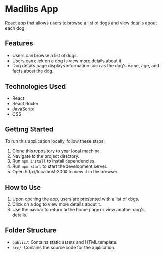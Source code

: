 # Madlibs App <correct title>

React app that allows users to browse a list of dogs and view details about each dog.

## Features

- Users can browse a list of dogs.
- Users can click on a dog to view more details about it.
- Dog details page displays information such as the dog's name, age, and facts about the dog.

## Technologies Used

- React
- React Router
- JavaScript
- CSS

## Getting Started 

To run this application locally, follow these steps:

1. Clone this repository to your local machine.
2. Navigate to the project directory.
3. Run `npm install` to install dependencies.
4. Run `npm start` to start the development server.
5. Open http://localhost:3000 to view it in the browser.

## How to Use

1. Upon opening the app, users are presented with a list of dogs.
2. Click on a dog to view more details about it.
3. Use the navbar to return to the home page or view another dog's details.

## Folder Structure

- `public/`: Contains static assets and HTML template.
- `src/`: Contains the source code for the application.
